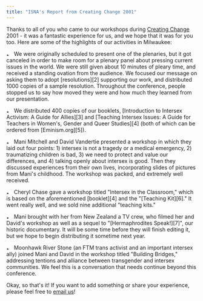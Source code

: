 ```yaml
---
title: "ISNA's Report from Creating Change 2001"
---
```


  


  
Thanks to all of you who came to our workshops during [Creating Change][1] 2001 - it was a fantastic experience for us, and we hope that it was for you too. Here are some of the highlights of our activities in Milwaukee:  
<p class=m2>

  
<img src="../img/arrow-mini.gif" width=16 height=7 alt="* ">  
We were originally scheduled to present one of the plenaries, but it got canceled in order to make room for a plenary panel about pressing current issues in the world. We were still given about 10 minutes of pleary time, and received a standing ovation from the audience. We focused our message on asking them to adopt [resolutions][2] supporting our work, and distributed 1000 copies of a sample resolution. Throughout the conference, people stopped us to say how moved they were and how much they learned from our presentation.  
</p><p class=m2>  
<img src="../img/arrow-mini.gif" width=16 height=7 alt="* ">  
We distributed 400 copies of our booklets, [Introduction to Intersex Activism: A Guide for Allies][3] and [Teaching Intersex Issues: A Guide for Teachers in Women's, Gender and Queer Studies][4] (both of which can be ordered from [Eminism.org][5]).  
</p><p class=m2>  
<img src="../img/arrow-mini.gif" width=16 height=7 alt="* ">  
Mani Mitchell and David Vandertie presented a workshop in which they laid out four points: 1) intersex is not a tragedy or a medical emergency, 2) traumatizing children is bad, 3) we need to protect and value our differences, and 4) talking openly about intersex is good. Then they discussed experiences from their own lives, incorporating slides of pictures from Mani's childhood. The workshop was packed, and extremely well received.  
</p><p class=m2>  
<img src="../img/arrow-mini.gif" width=16 height=7 alt="* ">  
Cheryl Chase gave a workshop titled "Intersex in the Classroom," which is based on the aforementioned [booklet][4] and the "[Teaching Kit][6]." It went really well, and we sold nine additional "teaching kits."  
</p><p class=m2>  
<img src="../img/arrow-mini.gif" width=16 height=7 alt="* ">  
Mani brought with her from New Zealand a TV crew, who filmed her and David's workshop as well as a sequel to "[Hermaphrodites Speak!][7]", our historic documentary. It will be some time before they will finish editing it, but we hope to begin distributing it sometime next year.  
</p><p class=m2>  
<img src="../img/arrow-mini.gif" width=16 height=7 alt="* ">  
Moonhawk River Stone (an FTM trans activist and an important intersex ally) joined Mani and David in the workshop titled "Building Bridges," addressing tentions and alliance between transgender and intersex communities. We feel this is a conversation that needs continue beyond this conference.  
</p>

  
Okay, so that's it! If you want to add something or share your experience, please feel free to [email us][8]!

 [1]: http://www.ngltf.org/cc/
 [2]: ../library/resolution.html
 [3]: http://eminism.org/zines/pdf-zn/intersex-activism-web.pdf
 [4]: http://eminism.org/zines/pdf-zn/teaching-intersex.pdf
 [5]: http://eminism.org/zines/
 [6]: ../store/store-teaching.html
 [7]: ../store/store-herm.html
 [8]: mailto:emi@isna.org